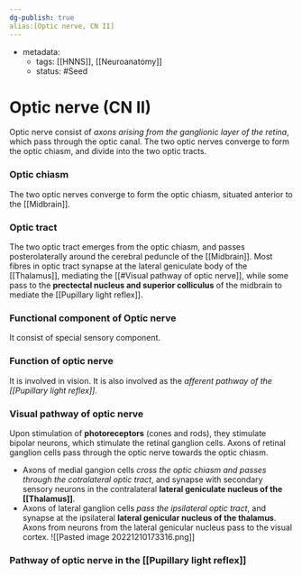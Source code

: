 ```yaml
---
dg-publish: true
alias:[Optic nerve, CN II]
---
```

- metadata:
	- tags: [[HNNS]], [[Neuroanatomy]]
	- status: #Seed 
# Optic nerve (CN II)
Optic nerve consist of *axons arising from the ganglionic layer of the retina*, which pass through the optic canal. The two optic nerves converge to form the optic chiasm, and divide into the two optic tracts.
### Optic chiasm
The two optic nerves converge to form the optic chiasm, situated anterior to the [[Midbrain]].
### Optic tract
The two optic tract emerges from the optic chiasm, and passes posterolaterally around the cerebral peduncle of the [[Midbrain]].
Most fibres in optic tract synapse at the lateral geniculate body of the [[Thalamus]], mediating the [[#Visual pathway of optic nerve]], while some pass to the **prectectal nucleus and superior colliculus** of the midbrain to mediate the [[Pupillary light reflex]].
### Functional component of Optic nerve
It consist of special sensory component.
### Function of optic nerve
It is involved in vision.
It is also involved as the *afferent pathway of the [[Pupillary light reflex]]*.
### Visual pathway of optic nerve
Upon stimulation of **photoreceptors** (cones and rods), they stimulate bipolar neurons, which stimulate the retinal ganglion cells.
Axons of retinal ganglion cells pass through the optic nerve towards the optic chiasm.
- Axons of medial gangion cells *cross the optic chiasm and passes through the cotralateral optic tract*, and synapse with secondary sensory neurons in the contralateral **lateral geniculate nucleus of the [[Thalamus]]**.
- Axons of lateral ganglion cells *pass the ipsilateral optic tract*, and synapse at the ipsilateral **lateral genicular nucleus of the thalamus**.
Axons from neurons from the lateral genicular nucleus pass to the visual cortex.
![[Pasted image 20221210173316.png]]
### Pathway of optic nerve in the [[Pupillary light reflex]]